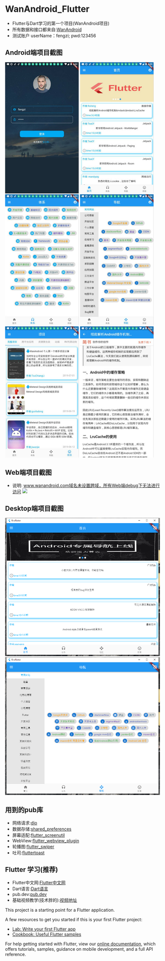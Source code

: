 # WanAndroid_Flutter

* Flutter与Dart学习的第一个项目(WanAndroid项目)
* 所有数据和接口都来自:[WanAndroid](https://www.wanandroid.com/index)
* 测试账户 userName：fengzi; pwd:123456

## Android端项目截图

![](screenshots/0.jpg)
![](screenshots/1.jpg)
![](screenshots/2.jpg)
![](screenshots/3.jpg)
![](screenshots/4.jpg)
![](screenshots/5.jpg)

## Web端项目截图
* 说明: www.wanandroid.com域名未设置跨域，所有Web端debug下无法进行访问
![](screenshots/flutter_web.jpg)

## Desktop端项目截图
![](screenshots/flutter_desktop_home.jpg)
![](screenshots/flutter_desktop_des.jpg)

## 用到的pub库

* 网络请求:[dio](https://pub.flutter-io.cn/packages/dio)
* 数据存储:[shared_preferences](https://pub.flutter-io.cn/packages/shared_preferences)
* 屏幕适配:[flutter_screenutil](https://pub.flutter-io.cn/packages/flutter_screenutil)
* WebView:[flutter_webview_plugin](https://pub.flutter-io.cn/packages/flutter_webview_plugin)
* 轮播图:[flutter_swiper](https://pub.flutter-io.cn/packages/flutter_swiper)
* 吐司:[fluttertoast](https://pub.flutter-io.cn/packages/fluttertoast)


## Flutter 学习(推荐)

* Flutter中文网:[Flutter中文网](https://flutterchina.club/)
* Dart语言:[Dart语言](http://dart.goodev.org/guides/language/language-tour)
* pub.dev:[pub.dev](https://pub.flutter-io.cn/)
* 基础视频教学(技术胖的):[视频地址](https://www.bilibili.com/video/av35800108/?p=1)


This project is a starting point for a Flutter application.

A few resources to get you started if this is your first Flutter project:

- [Lab: Write your first Flutter app](https://flutter.io/docs/get-started/codelab)
- [Cookbook: Useful Flutter samples](https://flutter.io/docs/cookbook)

For help getting started with Flutter, view our 
[online documentation](https://flutter.io/docs), which offers tutorials, 
samples, guidance on mobile development, and a full API reference.
